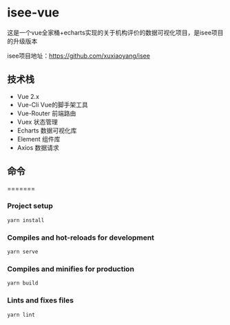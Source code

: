 
# isee-vue
这是一个vue全家桶+echarts实现的关于机构评价的数据可视化项目，是isee项目的升级版本

isee项目地址：https://github.com/xuxiaoyang/isee

## 技术栈
- Vue 2.x
- Vue-Cli Vue的脚手架工具
- Vue-Router 前端路由
- Vuex 状态管理
- Echarts 数据可视化库
- Element 组件库
- Axios 数据请求

## 命令

=======
### Project setup
```
yarn install
```

### Compiles and hot-reloads for development
```
yarn serve
```

### Compiles and minifies for production
```
yarn build
```

### Lints and fixes files
```
yarn lint
```


